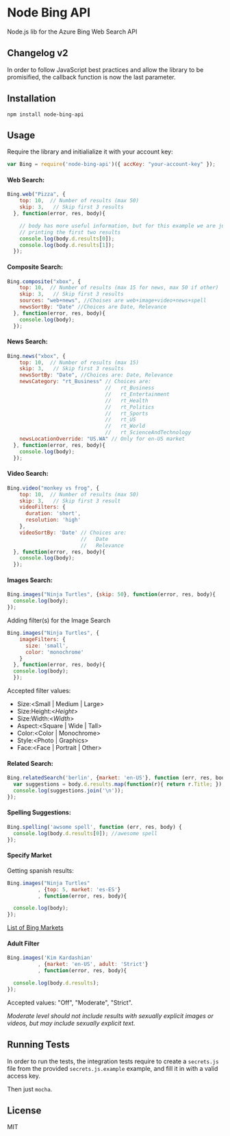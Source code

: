# Node Bing API
Node.js lib for the Azure Bing Web Search API

## Changelog v2
In order to follow JavaScript best practices and allow the library to
be promisified, the callback function is now the last parameter.

## Installation
````
npm install node-bing-api
````

## Usage

Require the library and initialialize it with your account key:

```js
var Bing = require('node-bing-api')({ accKey: "your-account-key" });
```

#### Web Search:
```js
Bing.web("Pizza", {
    top: 10,  // Number of results (max 50)
    skip: 3,   // Skip first 3 results
  }, function(error, res, body){

    // body has more useful information, but for this example we are just
    // printing the first two results
    console.log(body.d.results[0]);
    console.log(body.d.results[1]);
  });
```

#### Composite Search:
```js
Bing.composite("xbox", {
    top: 10,  // Number of results (max 15 for news, max 50 if other)
    skip: 3,   // Skip first 3 results
    sources: "web+news", //Choises are web+image+video+news+spell
    newsSortBy: "Date" //Choices are Date, Relevance
  }, function(error, res, body){
    console.log(body);
  });
```

#### News Search:
```js
Bing.news("xbox", {
    top: 10,  // Number of results (max 15)
    skip: 3,   // Skip first 3 results
    newsSortBy: "Date", //Choices are: Date, Relevance
    newsCategory: "rt_Business" // Choices are:
                                //   rt_Business
                                //   rt_Entertainment
                                //   rt_Health
                                //   rt_Politics
                                //   rt_Sports
                                //   rt_US
                                //   rt_World
                                //   rt_ScienceAndTechnology
    newsLocationOverride: "US.WA" // Only for en-US market
  }, function(error, res, body){
    console.log(body);
  });
```

#### Video Search:
```js
Bing.video("monkey vs frog", {
    top: 10,  // Number of results (max 50)
    skip: 3,   // Skip first 3 result
    videoFilters: {
      duration: 'short',
      resolution: 'high'
    },
    videoSortBy: 'Date' // Choices are:
                        //   Date
                        //   Relevance
  }, function(error, res, body){
    console.log(body);
  });
```

#### Images Search:
```js
Bing.images("Ninja Turtles", {skip: 50}, function(error, res, body){
  console.log(body);
});
```
Adding filter(s) for the Image Search
```js
Bing.images("Ninja Turtles", {
    imageFilters: {
      size: 'small',
      color: 'monochrome'
    }
  }, function(error, res, body){
  console.log(body);
  });
```
Accepted filter values:
* Size:\<Small | Medium | Large\>
* Size:Height:\<*Height*\>
* Size:Width:\<*Width*\>
* Aspect:\<Square | Wide | Tall\>
* Color:\<Color | Monochrome\>
* Style:\<Photo | Graphics\>
* Face:\<Face | Portrait | Other\>

#### Related Search:
```js
Bing.relatedSearch('berlin', {market: 'en-US'}, function (err, res, body) {
  var suggestions = body.d.results.map(function(r){ return r.Title; });
  console.log(suggestions.join('\n'));
});
```

#### Spelling Suggestions:
```js
Bing.spelling('awsome spell', function (err, res, body) {
  console.log(body.d.results[0]); //awesome spell
});
```

#### Specify Market
Getting spanish results:
```js
Bing.images("Ninja Turtles"
          , {top: 5, market: 'es-ES'}
          , function(error, res, body){

  console.log(body);
});
```
[List of Bing Markets](https://msdn.microsoft.com/en-us/library/dd251064.aspx)


#### Adult Filter
```js
Bing.images('Kim Kardashian'
          , {market: 'en-US', adult: 'Strict'}
          , function(error, res, body){

  console.log(body.d.results);
});
```
Accepted values: "Off", "Moderate", "Strict".

*Moderate level should not include results with sexually explicit images
or videos, but may include sexually explicit text.*


## Running Tests
In order to run the tests, the integration tests require to create a `secrets.js` file
from the provided `secrets.js.example` example, and fill it in with a valid access key.

Then just `mocha`.


## License
MIT

